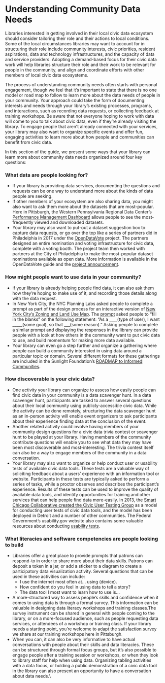 # Understanding Community Data Needs

Libraries interested in getting involved in their local civic data ecosystem should consider tailoring their role and their actions to local conditions. Some of the local circumstances libraries may want to account for in structuring their role include community interests, civic priorities, resident aspirations, data and technology infrastructures, and the capacity of data and service providers. Adopting a demand-based focus for their civic data work will help libraries structure their role and their work to be relevant for people in the community, and align and coordinate efforts with other members of local civic data ecosystems.

The process of understanding community needs often starts with personal engagement, though we feel that it’s important to state that there is no one model or road map to follow to learn more about the data needs of people in your community. Your approach could take the form of documenting interests and needs through your library’s existing processes, programs, and interactions, such as recording data requests, or collecting feedback at training workshops. Be aware that not everyone hoping to work with data will come to you to talk about civic data, even if they’re already visiting the library. To engage people that aren’t already connected with your services, your library may also want to organize specific events and offer fun, engaging activities to learn more about how people and communities can benefit from civic data.

In this section of the guide, we present some ways that your library can learn more about community data needs organized around four key questions:

### **What data are people looking for?**

* If your library is providing data services, documenting the questions and requests can be one way to understand more about the kinds of data people are seeking.&#x20;
* If other members of your ecosystem are also sharing data, you might also want to ask them more about the datasets that are most-popular. Here in Pittsburgh, the Western Pennsylvania Regional Data Center’s [Performance Management Dashboard](https://tools.wprdc.org/analytics/wprdc-dashboard/) allows people to see the most-frequently viewed and downloaded datasets.
* Your library may also want to put-out a dataset suggestion box to capture data requests, or go over the top like a series of partners did in Philadelphia in 2017 under the [OpenDataVote](https://web.archive.org/web/20180829033419/https://www.opendatavote.org/) project. The partners designed an entire nomination and voting infrastructure for civic data, complete with a voting booth. The project team then worked with partners at the City of Philadelphia to make the most-popular dataset nominations available as open data. More information is available in the OpenDataVote guide and the [project announcement](https://www.azavea.com/announcements/opendatavote-wants-vote-important-data-city-philadelphia-release/).

### How might people want to use data in your community?

* If your library is already helping people find data, it can also ask them how they’re hoping to make use of it, and recording those details along with the data request.&#x20;
* In New York City, the NYC Planning Labs asked people to complete a prompt as part of the design process for an interactive version of [New York City’s Zoning and Land Use Map](https://zola.planning.nyc.gov/about#9.72/40.7125/-73.733). The [prompt](https://twitter.com/NYCPlanningLabs/status/903247159168040960) asked people to “fill in the blanks” on the following statement: “As a \_\_\_\_(type of user),  I want \_\_\_\_\_(some goal), so that \_\_\_(some reason).” Asking people to complete a similar prompt and displaying the responses in the library can provide people with a look at how others in the community want to put civic data to use, and build momentum for making more data available.&#x20;
* Your library can even go a step further and organize a gathering where people can build a community interested in using data around a particular topic or domain. Several different formats for these gatherings are included in the Sunlight Foundation’s [ROADMAP to Informed Communities](https://communities.sunlightfoundation.com).&#x20;

### How discoverable is your civic data?

* One activity your library can organize to assess how easily people can find civic data in your community is a data scavenger hunt. In a data scavenger hunt, participants are  tasked to answer several questions about their local community using publicly-accessible civic data. While the activity can be done remotely, structuring the data scavenger hunt as an in-person activity will enable event organizers to ask participants about their experience finding data at the conclusion of the event.
* Another related activity could involve having members of your community design questions for a civic data trivia contest or scavenger hunt to be played at your library.  Having members of the community contribute questions will enable you to see what data they may have been most discoverable and most-interesting. The trivia contest itself can also be a way to engage members of the community in a data conversation.&#x20;
* Your library may also want to organize or help conduct user or usability tests of available civic data tools. These tests are a valuable way of soliciting feedback about a users’ experience with an information tool or website.  Participants in these tests are typically asked to perform a series of tasks, while a proctor observes and describes the participant’s experience. Results of these tests can be used to improve the quality of available data tools, and identify opportunities for training and other services that can help people find data more-easily. In 2013, the [Smart Chicago Collaborative created the Civic User Testing Group](https://irp-cdn.multiscreensite.com/9614ecbe/files/uploaded/TheCUTGroupBook.pdf) as a model for conducting user tests of civic data tools, and the model has been deployed in Detroit and a number of other communities. The Federal Government’s usability.gov website also contains some valuable resources about conducting [usability tests](https://www.usability.gov/how-to-and-tools/methods/usability-testing.html).&#x20;

### What literacies and software competencies are people looking to build

* Libraries offer a great place to provide prompts that patrons can respond-to in order to share more about their data skills. Patrons can deposit a token in a jar, or add a sticker to a diagram to create a participatory data visualization activity. Several questions that can be used in these activities can include:
  * I use the internet most often at… using (device).
  * How confident do you feel in using data to tell a story?
  * The data tool I most want to learn how to use is…&#x20;
* A more-structured way to assess people’s skills and confidence when it comes to using data is through a formal survey. This information can be valuable in designing data literacy workshops and training classes.The survey instrument can be shared in general with people coming to the library, or on a more-focused audience, such as people requesting data services, or attendees of a workshop or training class. If your library needs a starting point, you’re welcome to adapt the [satisfaction survey](https://docs.google.com/document/d/15ikVcKc9gehyp8LvY\_If-QdqfR82qy\_9ZJ81x\_YkjTQ/edit?usp=sharing) we share at our training workshops here in Pittsburgh.
* When you can, it can also be very informative to have actual conversations with people about their skills and data literacies. These can be structured through formal focus groups, but it’s also possible to engage people after a training session or workshops, or when they look to library staff for help when using data. Organizing tabling activities with a data focus, or holding a public demonstration of a civic data tool in the library can also present an opportunity to have a conversation about data needs.\
